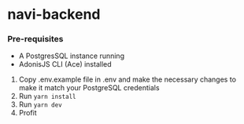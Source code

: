 # navi-backend

### Pre-requisites
* A PostgresSQL instance running
* AdonisJS CLI (Ace) installed

1. Copy .env.example file in .env and make the necessary changes to make it match your PostgreSQL credentials
2. Run `yarn install`
3. Run `yarn dev`
4. Profit
